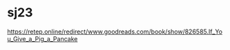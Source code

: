 # sj23
https://retep.online/redirect/www.goodreads.com/book/show/826585.If_You_Give_a_Pig_a_Pancake
